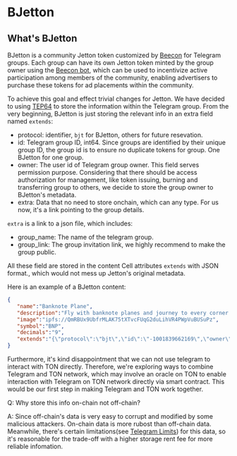 # BJetton

## What's BJetton

BJetton is a community Jetton token customized by [Beecon](https://beecon.me) for Telegram groups. Each group can have
its own Jetton token minted by the group owner using the [Beecon bot](https://t.me/beecon_bot), which can be used to
incentivize active participation among members of the community, enabling advertisers to purchase these tokens for ad
placements within the community.

To achieve this goal and effect trivial changes for Jetton. We have decided to using [TEP64][tep64] to store the
information within the Telegram group. From the very beginning, BJetton is just storing the relevant info in an
extra field named `extends`:

- protocol: identifier, `bjt` for BJetton, others for future resevation.
- id: Telegram group ID, int64. Since groups are identified by their unique group ID, the group id is to ensure
            no duplicate tokens for group. One BJetton for one group.
- owner: The user id of Telegram group owner. This field serves permission purpose. Considering that
               there should be access authorization for management, like token issuing, burning and
               transferring group to others, we decide to store the group owner to BJetton's metadata.
- extra: Data that no need to store onchain, which can any type. For us now, it's a link pointing to the group details.

`extra` is a link to a json file, which includes:

- group_name: The name of the telegram group.
- group_link: The group invitation link, we highly recommend to make the group public.

All these field are stored in the content Cell attributes `extends` with JSON format., which would not mess up Jetton's
original metadata.

Here is an example of a BJetton content:

```JSON
{
   "name":"Banknote Plane",
   "description":"Fly with banknote planes and journey to every corner of the planet.",
   "image":"ipfs://QmRBUx9UbfrMLAK75tXTvcFUqG2duLihVR4PWpVuBUSuPz",
   "symbol":"BNP",
   "decimals":"9",
   "extends":"{\"protocol\":\"bjt\",\"id\":\"-1001839662169\",\"owner\":\"6303440178\",\"extra\":\"ipfs://Qme2dWGPsFsd98opkPCnSUm375RkntHbRkd5qQke8RwSc8\"}"
}
```

Furthermore, it's kind disappointment that we can not use telegram to interact with TON directly. Therefore,
we're exploring ways to combine Telegram and TON network, which may involve an oracle on TON to enable interaction
with Telegram on TON network directly via smart contract. This would be our first step in making Telegram and
TON work together.


Q: Why store this info on-chain not off-chain?

A: Since off-chain's data is very easy to corrupt and modified by some malicious attackers. On-chain data
   is more rubost than off-chain data. Meanwhile, there's certain limitations(see [Telegram Limits][tg-limits])
   for this data, so it's reasonable for the trade-off with a higher storage rent fee for more reliable infomation.

[tep64]: https://github.com/ton-blockchain/TEPs/blob/master/text/0064-token-data-standard.md
[tg-limits]: https://limits.tginfo.me/en
